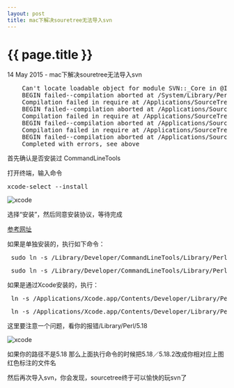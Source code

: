 ```yaml
---
layout: post
title: mac下解决souretree无法导入svn
---
```


{{ page.title }}
================

<p class="meta">14 May 2015 - mac下解决souretree无法导入svn</p>

<pre class="language-javascript">
	Can't locate loadable object for module SVN::_Core in @INC (@INC contains: /usr/local/git/lib/perl5/site_perl /Applications/SourceTree.app/Contents/Resources/git_local/lib/perl5/site_perl/5.18.2/darwin-thread-multi-2level /Applications/SourceTree.app/Contents/Resources/git_local/lib/perl5/site_perl/5.18.2 /Applications/SourceTree.app/Contents/Resources/git_local/lib/perl5/site_perl /Library/Perl/5.18/darwin-thread-multi-2level /Library/Perl/5.18 /Network/Library/Perl/5.18/darwin-thread-multi-2level /Network/Library/Perl/5.18 /Library/Perl/Updates/5.18.2 /System/Library/Perl/5.18/darwin-thread-multi-2level /System/Library/Perl/5.18 /System/Library/Perl/Extras/5.18/darwin-thread-multi-2level /System/Library/Perl/Extras/5.18 .) at /System/Library/Perl/Extras/5.18/SVN/Base.pm line 59.
	BEGIN failed--compilation aborted at /System/Library/Perl/Extras/5.18/SVN/Core.pm line 5.
	Compilation failed in require at /Applications/SourceTree.app/Contents/Resources/git_local/lib/perl5/site_perl/Git/SVN/Utils.pm line 6.
	BEGIN failed--compilation aborted at /Applications/SourceTree.app/Contents/Resources/git_local/lib/perl5/site_perl/Git/SVN/Utils.pm line 6.
	Compilation failed in require at /Applications/SourceTree.app/Contents/Resources/git_local/lib/perl5/site_perl/Git/SVN.pm line 26.
	BEGIN failed--compilation aborted at /Applications/SourceTree.app/Contents/Resources/git_local/lib/perl5/site_perl/Git/SVN.pm line 33.
	Compilation failed in require at /Applications/SourceTree.app/Contents/Resources/git_local/libexec/git-core/git-svn line 25.
	BEGIN failed--compilation aborted at /Applications/SourceTree.app/Contents/Resources/git_local/libexec/git-core/git-svn line 25.
	Completed with errors, see above
</pre>

首先确认是否安装过 CommandLineTools

打开终端，输入命令

<pre class="language-javascript">xcode-select --install</pre>

<img src="//wanggao421.github.com/images/20150514/1.png" alt="xcode">

选择“安装”，然后同意安装协议，等待完成

[参考网址](http://blog.csdn.net/sqc3375177/article/details/23662755)

如果是单独安装的，执行如下命令：

<pre class="language-javascript"> sudo ln -s /Library/Developer/CommandLineTools/Library/Perl/5.18/darwin-thread-multi-2level/auto/SVN /Applications/SourceTree.app/Contents/Resources/git_local/lib/perl5/site_perl/5.18.2/darwin-thread-multi-2level/auto/</pre>

<pre class="language-javascript"> sudo ln -s /Library/Developer/CommandLineTools/Library/Perl/5.18/darwin-thread-multi-2level/SVN /Applications/SourceTree.app/Contents/Resources/git_local/lib/perl5/site_perl/5.16.2/darwin-thread-multi-2level/</pre>

如果是通过Xcode安装的，执行：

<pre class="language-javascript"> ln -s /Applications/Xcode.app/Contents/Developer/Library/Perl/5.18/darwin-thread-multi-2level/SVN /Applications/SourceTree.app/Contents/Resources/git_local/lib/perl5/site_perl/5.18.2/darwin-thread-multi-2level/</pre>

<pre class="language-javascript"> ln -s /Applications/Xcode.app/Contents/Developer/Library/Perl/5.16/darwin-thread-multi-2level/auto/SVN /Applications/SourceTree.app/Contents/Resources/git_local/lib/perl5/site_perl/5.18.2/darwin-thread-multi-2level/auto/</pre>

这里要注意一个问题，看你的报错/Library/Perl/5.18 

<img src="//wanggao421.github.com/images/20150514/1.png" alt="xcode">

如果你的路径不是5.18 那么上面执行命令的时候把5.18／5.18.2改成你相对应上图红色标注的文件名

然后再次导入svn，你会发现，sourcetree终于可以愉快的玩svn了


